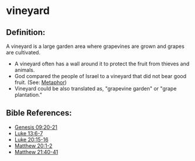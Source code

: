 # vineyard #

## Definition: ##

A vineyard is a large garden area where grapevines are grown and grapes are cultivated.

 * A vineyard often has a wall around it to protect the fruit from thieves and animals.
 * God compared the people of Israel to a vineyard that did not bear good fruit. (See: [Metaphor](en/ta-vol1/translate/man/figs-metaphor))
 * Vineyard could be also translated as, "grapevine garden" or "grape plantation."



## Bible References: ##

* [Genesis 09:20-21](en/tn/gen/help/09/20)
* [Luke 13:6-7](en/tn/luk/help/13/06)
* [Luke 20:15-16](en/tn/luk/help/20/15)
* [Matthew 20:1-2](en/tn/mat/help/20/01)
* [Matthew 21:40-41](en/tn/mat/help/21/40)